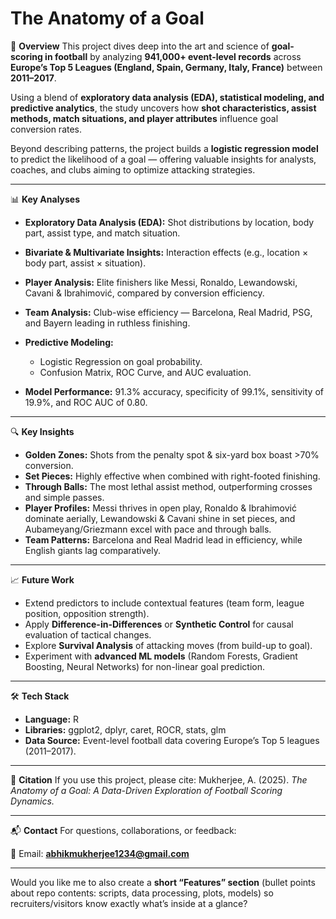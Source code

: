 
# The Anatomy of a Goal

📌 **Overview**
This project dives deep into the art and science of **goal-scoring in football** by analyzing **941,000+ event-level records** across **Europe’s Top 5 Leagues (England, Spain, Germany, Italy, France)** between **2011–2017**.

Using a blend of **exploratory data analysis (EDA), statistical modeling, and predictive analytics**, the study uncovers how **shot characteristics, assist methods, match situations, and player attributes** influence goal conversion rates.

Beyond describing patterns, the project builds a **logistic regression model** to predict the likelihood of a goal — offering valuable insights for analysts, coaches, and clubs aiming to optimize attacking strategies.

---

📊 **Key Analyses**

* **Exploratory Data Analysis (EDA):** Shot distributions by location, body part, assist type, and match situation.
* **Bivariate & Multivariate Insights:** Interaction effects (e.g., location × body part, assist × situation).
* **Player Analysis:** Elite finishers like Messi, Ronaldo, Lewandowski, Cavani & Ibrahimović, compared by conversion efficiency.
* **Team Analysis:** Club-wise efficiency — Barcelona, Real Madrid, PSG, and Bayern leading in ruthless finishing.
* **Predictive Modeling:**

  * Logistic Regression on goal probability.
  * Confusion Matrix, ROC Curve, and AUC evaluation.
* **Model Performance:** 91.3% accuracy, specificity of 99.1%, sensitivity of 19.9%, and ROC AUC of 0.80.

---

🔍 **Key Insights**

* **Golden Zones:** Shots from the penalty spot & six-yard box boast >70% conversion.
* **Set Pieces:** Highly effective when combined with right-footed finishing.
* **Through Balls:** The most lethal assist method, outperforming crosses and simple passes.
* **Player Profiles:** Messi thrives in open play, Ronaldo & Ibrahimović dominate aerially, Lewandowski & Cavani shine in set pieces, and Aubameyang/Griezmann excel with pace and through balls.
* **Team Patterns:** Barcelona and Real Madrid lead in efficiency, while English giants lag comparatively.

---

📈 **Future Work**

* Extend predictors to include contextual features (team form, league position, opposition strength).
* Apply **Difference-in-Differences** or **Synthetic Control** for causal evaluation of tactical changes.
* Explore **Survival Analysis** of attacking moves (from build-up to goal).
* Experiment with **advanced ML models** (Random Forests, Gradient Boosting, Neural Networks) for non-linear goal prediction.

---

🛠️ **Tech Stack**

* **Language:** R
* **Libraries:** ggplot2, dplyr, caret, ROCR, stats, glm
* **Data Source:** Event-level football data covering Europe’s Top 5 leagues (2011–2017).

---

📜 **Citation**
If you use this project, please cite:
Mukherjee, A. (2025). *The Anatomy of a Goal: A Data-Driven Exploration of Football Scoring Dynamics.*

---

📬 **Contact**
For questions, collaborations, or feedback:

📧 Email: **[abhikmukherjee1234@gmail.com](mailto:abhikmukherjee1234@gmail.com)**

---

Would you like me to also create a **short “Features” section** (bullet points about repo contents: scripts, data processing, plots, models) so recruiters/visitors know exactly what’s inside at a glance?
